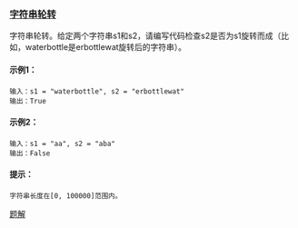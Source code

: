 ### [字符串轮转](https://leetcode-cn.com/problems/string-rotation-lcci/)

字符串轮转。给定两个字符串s1和s2，请编写代码检查s2是否为s1旋转而成（比如，waterbottle是erbottlewat旋转后的字符串）。

#### 示例1：
```
输入：s1 = "waterbottle", s2 = "erbottlewat"
输出：True
```

#### 示例2：
```
输入：s1 = "aa", s2 = "aba"
输出：False
```

#### 提示：
```
字符串长度在[0, 100000]范围内。
```

[题解](https://github.com/WavyPeng/happy-together/blob/main/ctci/p01/src/main/java/com/ctci/solution/p01/Solution09.java)

